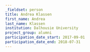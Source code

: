 ```yaml
---
_fieldset: person
title: Andrea Klassen
first_name: Andrea
last_name: Klassen
institution: Dalhousie University
project_group: alumni
participation_date_start: 2017-09-01
participation_date_end: 2018-07-31
---
```

